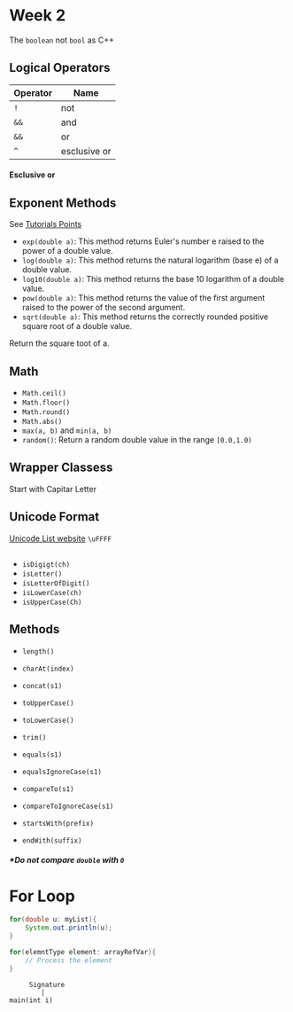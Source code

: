 # Week 2

The `boolean` not `bool` as C++

## Logical Operators 

|Operator | Name |
| - | - | 
| `!` | not |
|`&&`| and|
|`&&`| or|
|`^`| esclusive or|

#### Esclusive or 


## Exponent Methods

See [Tutorials Points](https://www.tutorialspoint.com/java/lang/java_lang_math.htm)

- `exp(double a)`: This method returns Euler's number e raised to the power of a double value.
- `log(double a)`: This method returns the natural logarithm (base e) of a double value.
- `log10(double a)`: This method returns the base 10 logarithm of a double value.
- `pow(double a)`: This method returns the value of the first argument raised to the power of the second argument.
- `sqrt(double a)`: This method returns the correctly rounded positive square root of a double value.

Return the square toot of a.

## Math

- `Math.ceil()`
- `Math.floor()`
- `Math.round()`
- `Math.abs()`
- `max(a, b)` and `min(a, b)`
- `random()`: Return a random double value in the range `[0.0,1.0)`
 
## Wrapper Classess

Start with Capitar Letter

## Unicode Format

[Unicode List website](https://en.wikipedia.org/wiki/List_of_Unicode_characters)
`\uFFFF`

## 

- `isDigigt(ch)`
- `isLetter()`
- `isLetterOfDigit()`
- `isLowerCase(ch)`
- `isUpperCase(Ch)`

## Methods

- `length()`
- `charAt(index)`
- `concat(s1)`
- `toUpperCase()`
- `toLowerCase()`
- `trim()` 

- `equals(s1)`
- `equalsIgnoreCase(s1)`
- `compareTo(s1)`
- `compareToIgnoreCase(s1)`
- `startsWith(prefix)`
- `endWith(suffix)`

##### *Do not compare `double` with `0` 

# For Loop

``` java
for(double u: myList){
    System.out.println(u);
}
```

``` java
for(elemntType element: arrayRefVar){
    // Process the element
}
```



```
     Signature
        |
main(int i)
```